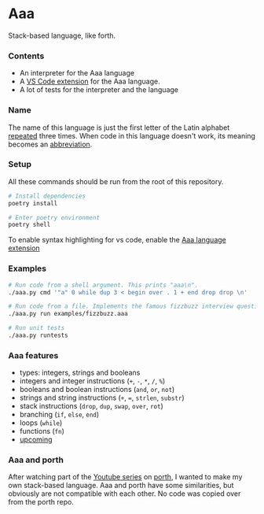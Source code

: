 # Aaa
Stack-based language, like forth.

### Contents
* An interpreter for the Aaa language
* A [VS Code extension](./aaa-vscode-extension/README.md) for the Aaa language.
* A lot of tests for the interpreter and the language

### Name
The name of this language is just the first letter of the Latin alphabet [repeated](#Examples) three times. When code in this language doesn't work, its meaning becomes an [abbreviation](https://en.uncyclopedia.co/wiki/AAAAAAAAA!).

### Setup
All these commands should be run from the root of this repository.

```sh
# Install dependencies
poetry install

# Enter poetry environment
poetry shell
```

To enable syntax highlighting for vs code, enable the [Aaa language extension](./aaa-vscode-extension/README.md)


### Examples
```sh
# Run code from a shell argument. This prints "aaa\n".
./aaa.py cmd '"a" 0 while dup 3 < begin over . 1 + end drop drop \n'

# Run code from a file. Implements the famous fizzbuzz interview question.
./aaa.py run examples/fizzbuzz.aaa

# Run unit tests
./aaa.py runtests
```

### Aaa features
- types: integers, strings and booleans
- integers and integer instructions (`+`, `-`, `*`, `/`, `%`)
- booleans and boolean instructions (`and`, `or`, `not`)
- strings and string instructions (`+`, `=`, `strlen`, `substr`)
- stack instructions (`drop`, `dup`, `swap`, `over`, `rot`)
- branching (`if`, `else`, `end`)
- loops (`while`)
- functions (`fn`)
- [upcoming](./TODO.md)

### Aaa and porth
After watching part of the [Youtube series](https://www.youtube.com/playlist?list=PLpM-Dvs8t0VbMZA7wW9aR3EtBqe2kinu4) on [porth](https://gitlab.com/tsoding/porth), I wanted to make my own stack-based language. Aaa and porth have some similarities, but obviously are not compatible with each other. No code was copied over from the porth repo.
